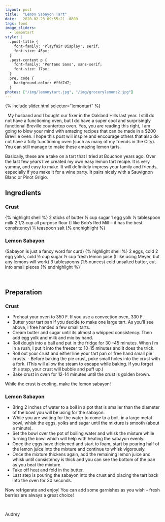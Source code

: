 ```yaml
---
layout: post
title:  "Lemon Sabayon Tart"
date:   2020-02-23 09:55:21 -0800
tags: food
image_sliders:
  - lemontart
style: |
  .post-title {
    font-family: 'Playfair Display', serif;
    font-size: 45px;
  }
  .post-content p {
    font-family: 'Pontano Sans', sans-serif;
    font-size: 17px;
  }
  pre, code {
    background-color: #ffd7d7;
  }
photos: ["/img/lemonytart.jpg", "/img/grocerylemons2.jpg"]
---
```


{% include slider.html selector="lemontart" %}

&nbsp;
My husband and I bought our fixer in the Oakland Hills last year. I still do not have a functioning oven, but I do have a super cool and surprisingly functional Breville countertop oven. Yes, you are reading this right, I am going to blow your mind with amazing recipes that can be made in a $200 Breville oven. I hope this post will inspire and encourage others that also do not have a fully functioning oven (such as many of my friends in the City). You can still manage to make these amazing lemon tarts.

Basically, these are a take on a tart that I tried at Bouchon years ago. Over the last few years I’ve created my own easy lemon tart recipe. It is very yummy, and easy to make. It will definitely impress your family and friends, especially if you make it for a wine party. It pairs nicely with a Sauvignon Blanc or Pinot Grigio.

## Ingredients
### Crust
{% highlight shell %}
2 sticks of butter
½ cup sugar
1 egg yolk
½ tablespoon milk
2 1/3 cup all purpose flour (I like Bob’s Red Mill – it has the best consistency)
¼ teaspoon salt
{% endhighlight %}

### Lemon Sabayon
(Sabayon is just a fancy word for curd)
{% highlight shell %}
2 eggs, cold
2 egg yolks, cold
½ cup sugar
½ cup fresh lemon juice (I like using Meyer, but any lemons will work)
3 tablespoons (1.5 ounces) cold unsalted butter, cut into small pieces
{% endhighlight %}

&nbsp;


## Preparation
### Crust

- Preheat your oven to 350 F. If you use a convection oven, 330 F.
- Butter your tart pan if you decide to make one large tart. As you’ll see above, I free handed a few small tarts.
- Cream butter and sugar until its almost a whipped consistency. Then add egg yolk and milk and mix by hand.
- Roll dough into a ball and put in the fridge for 30 -45 minutes. When I’m in a rush, I put it into the freezer to 10-15 minutes and it does the trick.
- Roll out your crust and either line your tart pan or free hand small pie crusts. - Before baking the pie crust, poke small holes into the crust with a fork. (This will allow the steam to escape while baking. If you forget this step, your crust will bubble and puff up.)
- Bake crust in oven for 12-14 minutes until the crust is golden brown.

While the crust is cooling, make the lemon sabayon!

### Lemon Sabayon
- Bring 2 inches of water to a boil in a pot that is smaller than the diameter of the bowl you will be using for the sabayon.
- While you are waiting for the water to come to a boil, in a large metal bowl, whisk the eggs, yolks and sugar until the mixture is smooth (about a minute).
- Set the bowl over the pot of boiling water and whisk the mixture while turning the bowl which will help with heating the sabayon evenly.
- Once the eggs have thickened and start to foam, start by pouring half of the lemon juice into the mixture and continue to whisk vigorously.
- Once the mixture thickens again, add the remaining lemon juice and whisk until consistency is thick and you can see the bottom of the pan as you beat the mixture.
- Take off heat and fold in the butter.
- Last step is pouring the sabayon into the crust and placing the tart back into the oven for 30 seconds.


Now refrigerate and enjoy! You can add some garnishes as you wish – fresh berries are always a great choice!


&nbsp;

Audrey
